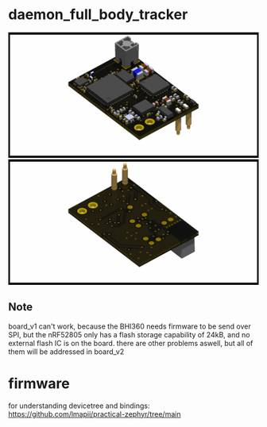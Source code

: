 # daemon_full_body_tracker

![board_render_front](board_v2/daemon_full_body_tracker_front.png)
![board_render_back](board_v2/daemon_full_body_tracker_back.png)

## Note
board_v1 can't work, because the BHI360 needs firmware to be send over SPI, but the nRF52805 only has a flash storage capability of 24kB, and no external flash IC is on the board. there are other problems aswell, but all of them will be addressed in board_v2

# firmware

for understanding devicetree and bindings: https://github.com/lmapii/practical-zephyr/tree/main